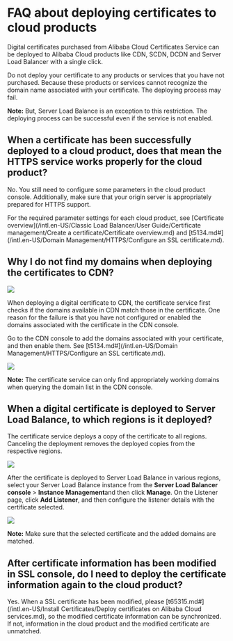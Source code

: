 # FAQ about deploying certificates to cloud products

Digital certificates purchased from Alibaba Cloud Certificates Service can be deployed to Alibaba Cloud products like CDN, SCDN, DCDN and Server Load Balancer with a single click.

Do not deploy your certificate to any products or services that you have not purchased. Because these products or services cannot recognize the domain name associated with your certificate. The deploying process may fail.

**Note:** But, Server Load Balance is an exception to this restriction. The deploying process can be successful even if the service is not enabled.

## When a certificate has been successfully deployed to a cloud product, does that mean the HTTPS service works properly for the cloud product?

No. You still need to configure some parameters in the cloud product console. Additionally, make sure that your origin server is appropriately prepared for HTTPS support.

For the required parameter settings for each cloud product, see [Certificate overview](/intl.en-US/Classic Load Balancer/User Guide/Certificate management/Create a certificate/Certificate overview.md) and [t5134.md\#](/intl.en-US/Domain Management/HTTPS/Configure an SSL certificate.md).

## Why I do not find my domains when deploying the certificates to CDN?

![](images/4195_en-US.png)

When deploying a digital certificate to CDN, the certificate service first checks if the domains available in CDN match those in the certificate. One reason for the failure is that you have not configured or enabled the domains associated with the certificate in the CDN console.

Go to the CDN console to add the domains associated with your certificate, and then enable them. See [t5134.md\#](/intl.en-US/Domain Management/HTTPS/Configure an SSL certificate.md).

![](images/4196_en-US.png)

**Note:** The certificate service can only find appropriately working domains when querying the domain list in the CDN console.

## When a digital certificate is deployed to Server Load Balance, to which regions is it deployed?

The certificate service deploys a copy of the certificate to all regions. Canceling the deployment removes the deployed copies from the respective regions.

![](images/4197_en-US.png)

After the certificate is deployed to Server Load Balance in various regions, select your Server Load Balance instance from the **Server Load Balancer console** \> **Instance Management**and then click **Manage**. On the Listener page, click **Add Listener**, and then configure the listener details with the certificate selected.

![](images/4198_en-US.png)

**Note:** Make sure that the selected certificate and the added domains are matched.

## After certificate information has been modified in SSL console, do I need to deploy the certificate information again to the cloud product?

Yes. When a SSL certificate has been modified, please [t65315.md\#](/intl.en-US/Install Certificates/Deploy certificates on Alibaba Cloud services.md), so the modified certificate information can be synchronized. If not, information in the cloud product and the modified certificate are unmatched.

